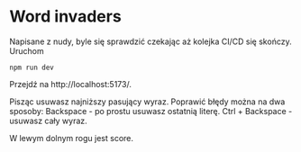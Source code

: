 # Word invaders

Napisane z nudy, byle się sprawdzić czekając aż kolejka CI/CD się skończy.
Uruchom
```
npm run dev
```

Przejdź na http://localhost:5173/.

Pisząc usuwasz najniższy pasujący wyraz. Poprawić błędy można na dwa sposoby:
Backspace - po prostu usuwasz ostatnią literę.
Ctrl + Backspace - usuwasz cały wyraz.

W lewym dolnym rogu jest score.
